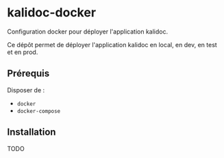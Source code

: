 # kalidoc-docker

Configuration docker pour déployer l'application kalidoc.

Ce dépôt permet de déployer l'application kalidoc en local, en dev, en test et en prod.

## Prérequis

Disposer de :
- ``docker``
- ``docker-compose``

## Installation

TODO
